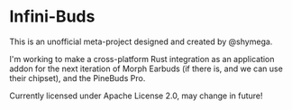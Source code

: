 Infini-Buds
===========

This is an unofficial meta-project designed and created by @shymega.

I'm working to make a cross-platform Rust integration as an application addon for the next iteration of Morph Earbuds (if there is, and we can use their chipset), and the PineBuds Pro.

Currently licensed under Apache License 2.0, may change in future!
